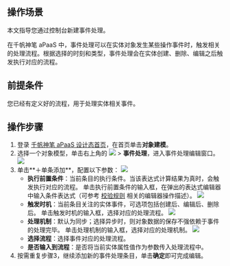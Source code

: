 ## 操作场景

本文指导您通过控制台新建事件处理。

在千帆神笔 aPaaS 中，事件处理可以在实体对象发生某些操作事件时，触发相关的处理流程。根据选择的时刻和类型，事件处理会在实体创建、删除、编辑之后触发执行对应的流程。


## 前提条件

您已经有定义好的流程，用于处理实体相关事件。


## 操作步骤

1. 登录 [千帆神笔 aPaaS 设计态首页](https://apaas.cloud.tencent.com/)，在首页单击**对象建模**。
2. 选择一个对象模型，单击右上角的 ![](https://qcloudimg.tencent-cloud.cn/raw/c66ac96c5804b6ac6062d77f6bbd9ff6.png) > **事件处理**，进入事件处理编辑窗口。
![](https://qcloudimg.tencent-cloud.cn/raw/67bd851e57e09a27752c54d29e453b8d.jpg)
3. 单击**＋单条添加**，配置以下参数：
![](https://qcloudimg.tencent-cloud.cn/raw/576d80109e6b2f5f23c4c8b9ebc7c64d.png)
	- **执行前置条件**：当前条目的执行条件。当该表达式计算结果为真时，会触发执行对应的流程。
	单击执行前置条件的输入框，在弹出的表达式编辑器中输入条件表达式（可参考 [校验规则](https://cloud.tencent.com/document/product/1365/67956) 相关的编辑器操作描述）。
	![](https://qcloudimg.tencent-cloud.cn/raw/ed0345fbba023a71b94d8c30468de8ec.jpg)
	- **触发时机**：当前条目关注的实体事件，可选项包括创建后、编辑后、删除后。 
	单击触发时机的输入框，选择对应的处理流程。
	![](https://qcloudimg.tencent-cloud.cn/raw/4b55db47347547dd6d40c590825ef457.jpg)
	- **处理机制**：默认为同步；选择异步时，则对象数据的保存不强依赖于事件的处理完毕。 
	单击处理机制的输入框，选择对应的处理机制。
	![](https://qcloudimg.tencent-cloud.cn/raw/942e0300acfa20e07ca058029c9e5db9.jpg)
	- **选择流程**：选择事件对应的处理流程。
	- **是否输入到流程**：是否将当前实体属性值作为参数传入处理流程中。 
4. 按需重复步骤3，继续添加新的事件处理条目，单击**确定**即可完成编辑。

